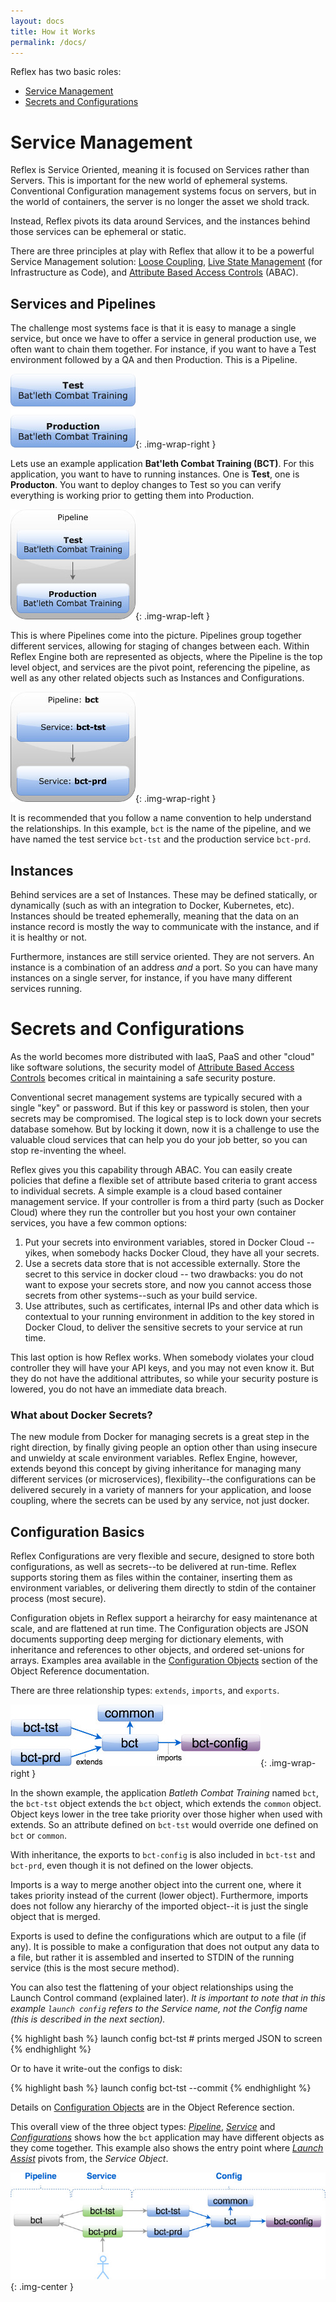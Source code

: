 ```yaml
---
layout: docs
title: How it Works
permalink: /docs/
---
```


Reflex has two basic roles:

* [Service Management](#service-management)
* [Secrets and Configurations](#secrets-and-configurations)

# Service Management

Reflex is Service Oriented, meaning it is focused on Services rather than Servers. This is important for the new world of ephemeral systems. Conventional Configuration management systems focus on servers, but in the world of containers, the server is no longer the asset we shold track.

Instead, Reflex pivots its data around Services, and the instances behind those services can be ephemeral or static.

There are three principles at play with Reflex that allow it to be a powerful Service Management solution:  [Loose Coupling](/docs/loose-coupling/), [Live State Management](/docs/iac/#live-state-management) (for Infrastructure as Code), and [Attribute Based Access Controls](/docs/abac/#live-state-management) (ABAC).

## Services and Pipelines

The challenge most systems face is that it is easy to manage a single service, but once we have to offer a service in general production use, we often want to chain them together.  For instance, if you want to have a Test environment followed by a QA and then Production.  This is a Pipeline.

![batleth example](/docs/summary1.jpg){: .img-wrap-right }

Lets use an example application **Bat'leth Combat Training (BCT)**.  For this application, you want to have to running instances.  One is **Test**, one is **Producton**.  You want to deploy changes to Test so you can verify everything is working prior to getting them into Production.

![batleth example](/docs/summary2.jpg){: .img-wrap-left }

This is where Pipelines come into the picture.  Pipelines group together different services, allowing for staging of changes between each.  Within Reflex Engine both are represented as objects, where the Pipeline is the top level object, and services are the pivot point, referencing the pipeline, as well as any other related objects such as Instances and Configurations.

![batleth example](/docs/summary3.jpg){: .img-wrap-right }

It is recommended that you follow a name convention to help understand the relationships.  In this example, `bct` is the name of the pipeline, and we have named the test service `bct-tst` and the production service `bct-prd`.

## Instances

Behind services are a set of Instances.  These may be defined statically, or dynamically (such as with an integration to Docker, Kubernetes, etc).  Instances should be treated ephemerally, meaning that the data on an instance record is mostly the way to communicate with the instance, and if it is healthy or not.

Furthermore, instances are still service oriented.  They are not servers.  An instance is a combination of an address *and* a port.  So you can have many instances on a single server, for instance, if you have many different services running.

# Secrets and Configurations

As the world becomes more distributed with IaaS, PaaS and other "cloud" like software solutions, the security model of [Attribute Based Access Controls](/docs/abac/#live-state-management) becomes critical in maintaining a safe security posture.

Conventional secret management systems are typically secured with a single "key" or password.  But if this key or password is stolen, then your secrets may be compromised.  The logical step is to lock down your secrets database somehow.  But by locking it down, now it is a challenge to use the valuable cloud services that can help you do your job better, so you can stop re-inventing the wheel.

Reflex gives you this capability through ABAC.  You can easily create policies that define a flexible set of attribute based criteria to grant access to individual secrets.  A simple example is a cloud based container management service.  If your controller is from a third party (such as Docker Cloud) where they run the controller but you host your own container services, you have a few common options:

1. Put your secrets into environment variables, stored in Docker Cloud -- yikes, when somebody hacks Docker Cloud, they have all your secrets.
2. Use a secrets data store that is not accessible externally.  Store the secret to this service in docker cloud -- two drawbacks: you do not want to expose your secrets store, and now you cannot access those secrets from other systems--such as your build service.
3. Use attributes, such as certificates, internal IPs and other data which is contextual to your running environment in addition to the key stored in Docker Cloud, to deliver the sensitive secrets to your service at run time.

This last option is how Reflex works.  When somebody violates your cloud controller they will have your API keys, and you may not even know it.  But they do not have the additional attributes, so while your security posture is lowered, you do not have an immediate data breach.

### What about Docker Secrets?

The new module from Docker for managing secrets is a great step in the right direction, by finally giving people an option other than using insecure and unwieldy at scale environment variables.  Reflex Engine, however, extends beyond this concept by giving inheritance for managing many different services (or microservices), flexibility--the configurations can be delivered securely in a variety of manners for your application, and loose coupling, where the secrets can be used by any service, not just docker.

## Configuration Basics

Reflex Configurations are very flexible and secure, designed to store both configurations, as well as secrets--to be delivered at run-time.  Reflex supports storing them as files within the container, inserting them as environment variables, or delivering them directly to stdin of the container process (most secure).

Configuration objets in Reflex support a heirarchy for easy maintenance at scale, and are flattened at run time.  The Configuration objects are JSON documents supporting deep merging for dictionary elements, with inheritance and references to other objects, and ordered set-unions for arrays.  Examples area available in the [Configuration Objects](/docs/objects/#config) section of the Object Reference documentation.

There are three relationship types: `extends`, `imports`, and `exports`.

![batleth example](/docs/summary4.jpg){: .img-wrap-right }

In the shown example, the application *Batleth Combat Training* named `bct`, the `bct-tst` object extends the `bct` object, which extends the `common` object.  Object keys lower in the tree take priority over those higher when used with extends.  So an attribute defined on `bct-tst` would override one defined on `bct` or `common`.

With inheritance, the exports to `bct-config` is also included in `bct-tst` and `bct-prd`, even though it is not defined on the lower objects.

Imports is a way to merge another object into the current one, where it takes priority instead of the current (lower object).  Furthermore, imports does not follow any hierarchy of the imported object--it is just the single object that is merged.

Exports is used to define the configurations which are output to a file (if any).  It is possible to make a configuration that does not output any data to a file, but rather it is assembled and inserted to STDIN of the running service (this is the most secure method).

You can also test the flattening of your object relationships using the Launch Control command (explained later).  *It is important to note that in this example `launch config` refers to the Service name, not the Config name (this is described in the next section).*

{% highlight bash %}
launch config bct-tst  # prints merged JSON to screen
{% endhighlight %}

Or to have it write-out the configs to disk:

{% highlight bash %}
launch config bct-tst --commit
{% endhighlight %}

Details on [Configuration Objects](/docs/objects#config) are in the Object Reference section.

This overall view of the three object types: [*Pipeline*](/docs/objects/#pipeline), [*Service*](/docs/objects/#service) and [*Configurations*](/docs/objects/#config) shows how the `bct` application may have different objects as they come together.  This example also shows the entry point where [*Launch Assist*](/docs/launch-assist/) pivots from, the *Service Object*. 

![batleth example](/docs/summary5.jpg){: .img-center }

